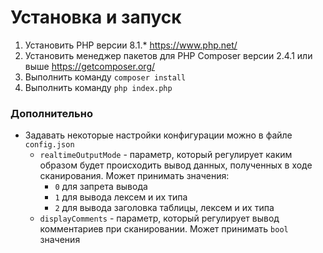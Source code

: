 # Установка и запуск
1. Установить PHP версии 8.1.* <https://www.php.net/>
2. Установить менеджер пакетов для PHP Composer версии 2.4.1 или выше <https://getcomposer.org/>
3. Выполнить команду `composer install`
4. Выполнить команду `php index.php`

### Дополнительно
- Задавать некоторые настройки конфигурации можно в файле `config.json`
  - `realtimeOutputMode` - параметр, который регулирует каким образом будет происходить вывод данных, полученных в ходе сканирования. Может принимать значения:
    - `0` для запрета вывода
    - `1` для вывода лексем и их типа
    - `2` для вывода заголовка таблицы, лексем и их типа
  - `displayComments` - параметр, который регулирует вывод комментариев при сканировании. Может принимать `bool` значения
